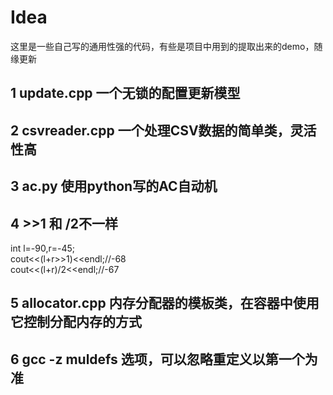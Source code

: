 # Idea
这里是一些自己写的通用性强的代码，有些是项目中用到的提取出来的demo，随缘更新

## 1 update.cpp 一个无锁的配置更新模型

## 2 csvreader.cpp 一个处理CSV数据的简单类，灵活性高

## 3 ac.py 使用python写的AC自动机

## 4  >>1 和 /2不一样
  int l=-90,r=-45;  
  cout<<(l+r>>1)<<endl;//-68  
  cout<<(l+r)/2<<endl;//-67

## 5 allocator.cpp 内存分配器的模板类，在容器中使用它控制分配内存的方式

## 6 gcc -z muldefs 选项，可以忽略重定义以第一个为准
